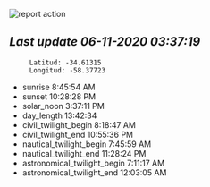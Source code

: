 ![report action](https://github.com/matiasz8/actions-for-reports/workflows/report%20action/badge.svg?branch=develop) 


## *****Last update 06-11-2020 03:37:19*****



		 Latitud: -34.61315
		 Longitud: -58.37723

 - sunrise 	 8:45:54 AM
 - sunset 	 10:28:28 PM
 - solar_noon 	 3:37:11 PM
 - day_length 	 13:42:34
 - civil_twilight_begin 	 8:18:47 AM
 - civil_twilight_end 	 10:55:36 PM
 - nautical_twilight_begin 	 7:45:59 AM
 - nautical_twilight_end 	 11:28:24 PM
 - astronomical_twilight_begin 	 7:11:17 AM
 - astronomical_twilight_end 	 12:03:05 AM
